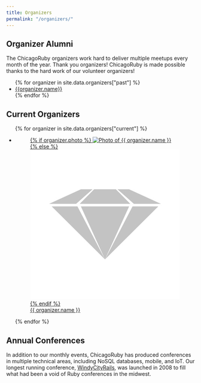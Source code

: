 ```yaml
---
title: Organizers
permalink: "/organizers/"
---
```


<section class="section-about section-about-history">
<h1>Organizer Alumni</h1>
<p>The ChicagoRuby organizers work hard to deliver multiple meetups every month of the year. Thank you organizers! ChicagoRuby is made possible thanks to the hard work of our volunteer organizers!</p>
  <ul>
    {% for organizer in site.data.organizers["past"] %}
    <li><a href="{{organizer.link}}">{{organizer.name}}</a></li>
    {% endfor %}
  </ul>
</section>

<section class="section-organizers">
  <h1>Current Organizers</h1>

  <ul>
    {% for organizer in site.data.organizers["current"] %}
    <li>
      <a href="{{ organizer.link }}">
        <figure>
          {% if organizer.photo %}
            <img src="/assets/organizers/{{ organizer.photo }}" alt="Photo of {{ organizer.name }}">
          {% else %}
            <img src="/assets/organizers/na.jpg" alt="Photo unavailable">
          {% endif %}
          <figcaption>{{ organizer.name }}</figcaption>
        </figure>
      </a>
    </li>
    {% endfor %}
  </ul>
</section>

<section class="section-about-conferences">
  <h1>Annual Conferences</h1>

  <p>In addition to our monthly events, ChicagoRuby has produced conferences in multiple technical areas, including NoSQL databases, mobile, and IoT. Our longest running conference, <a href="https://windycityrails.com">WindyCityRails</a>, was launched in 2008 to fill what had been a void of Ruby conferences in the midwest.</section>
